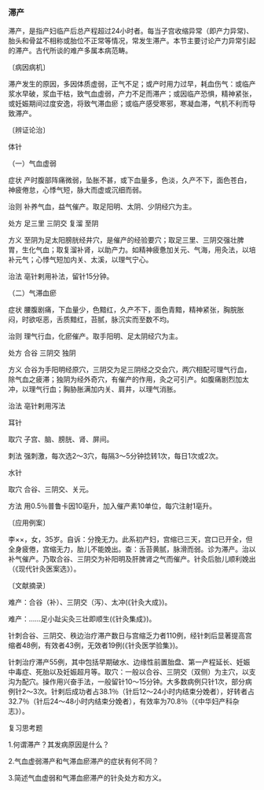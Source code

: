 ### 滞产

滞产，是指产妇临产后总产程超过24小时者。每当子宫收缩异常（即产力异常)、胎头和骨盆不相称或胎位不正常等情况，常发生滞产。本节主要讨论产力异常引起的滞产。古代所谈的难产多属本病范畴。

〔病因病机〕

滞产发生的原因，多因体质虚弱，正气不足；或产时用力过早，耗血伤气：或临产浆水早破，浆血干枯，致气血虚弱，产力不足而滞产；或因临产恐惧，精神紧张，或妊娠期间过度安逸，将致气滞血瘀；或临产感受寒邪，寒凝血滞，气机不利而导致滞产。

〔辨证论治〕

体针

（一）气血虚弱

症状  产时腹部阵痛微弱，坠胀不甚，或下血量多，色淡，久产不下，面色苍白，神疲倦怠，心悸气短，脉大而虚或沉细而弱。

治则  补养气血，益气催产。取足阳明、太阴、少阴经穴为主。

处方  足三里  三阴交  复溜  至阴

方义  至阴为足太阳膀胱经井穴，是催产的经验要穴；取足三里、三阴交强壮脾胃，生化气血；取复溜补肾，以助产力。如精神疲惫加关元、气海，用灸法，以培补元气；心悸气短加内关、太溪，以理气宁心。

治法  亳针剌用补法，留针15分钟。

（二）气滞血瘀

症状  腰腹剧痛，下血量少，色黯红，久产不下，面色青黯，精神紧张，胸脘胀闷，时欲呕恶，舌质黯红，苔腻，脉沉实而至数不均。

治则  理气行血，化瘀催产。取手阳明、足太阴经穴为主。

处方  合谷  三阴交  独阴

方义  合谷为手阳明经原穴，三阴交为足三阴经之交会穴，两穴相配可理气行血，除气血之疲滞；独阴为经外奇穴，有催产的作用，灸之可引产。如腹痛剧烈加太冲，以理气行血；胸胁胀满加内关、肩井，以理气消胀。

治法  亳针剌用泻法

耳针

取穴  子宫、脑、膀胱、肾、屏间。

刺法  强刺激，每次选2～3穴，每隔3～5分钟捻转1次，每日1次或2次。

水针

取穴  合谷、三阴交、关元。

方法  用0.5％普鲁卡因10亳升，加入催产素10单位，每穴注射1亳升。

〔应用例案〕

李××，女，35岁。自诉：分挽无力。此系初产妇，宫缩已三天，宫口已开全，但全身疲倦，宫缩无力，胎儿不能娩出。查：舌苔黄腻，脉滑而弱。诊为滞产。治以补气催产。乃取合谷、三阴交为补阳明及肝脾肾之气而催产。针灸后胎儿顺利娩出（《现代针灸医案选》）。

〔文献摘录〕

难产：合谷（补）、三阴交（泻）、太冲(《针灸大成》)。

难产：……足小趾尖灸三壮即顺生(《针灸集成》)。

针刺合谷、三阴交、秩边治疗滞产数日与宫缩乏力者110例，经针刺后显著提高宫缩者48例，有效者43例，无效者19例(《针灸医学验集》)。

针刺治疗滞产55例，其中包括早期破水、边缘性前置胎盘、第一产程延长、妊娠中毒症、死胎以及妊娠超月等。取穴：一般以合谷、三阴交（双侧）为主穴，以支沟为配穴。操作用兴奋手法，一般留针10～15分钟。大多数病例只针1次，部分病例针2～3次。针剌后成功者占38.1％（针后12～24小时内结束分娩者），好转者占32.7％（针后24～48小时内结束分娩者），有效率为70.8％（《中华妇产科杂志》）。

复习思考题

1.何谓滞产？其发病原因是什么？

2.气血虚弱滞产和气滞血瘀滞产的症状有何不同？

3.简述气血虚弱和气滞血瘀滞产的针灸处方和方义。
